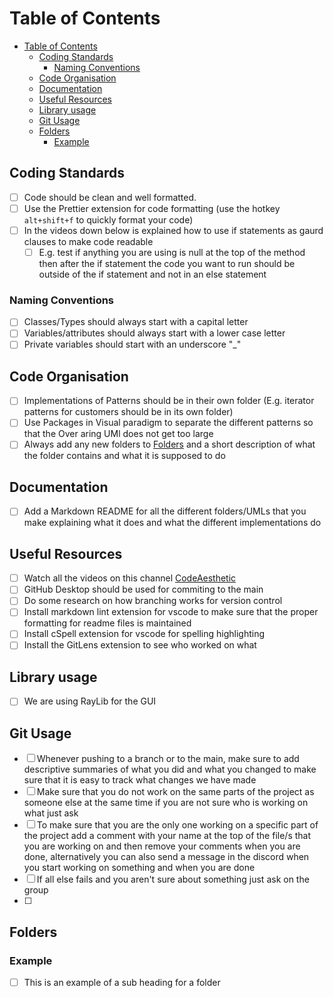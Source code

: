 # Table of Contents

- [Table of Contents](#table-of-contents)
  - [Coding Standards](#coding-standards)
    - [Naming Conventions](#naming-conventions)
  - [Code Organisation](#code-organisation)
  - [Documentation](#documentation)
  - [Useful Resources](#useful-resources)
  - [Library usage](#library-usage)
  - [Git Usage](#git-usage)
  - [Folders](#folders)
    - [Example](#example)

## Coding Standards

- [ ] Code should be clean and well formatted.
- [ ] Use the Prettier extension for code formatting (use the hotkey `alt+shift+f` to quickly format your code)
- [ ] In the videos down below is explained how to use if statements as gaurd clauses to make code readable
  - [ ] E.g. test if anything you are using is null at the top of the method then after the if statement the code you want to run should be outside of the if statement and not in an else statement

### Naming Conventions

- [ ] Classes/Types should always start with a capital letter
- [ ] Variables/attributes should always start with a lower case letter
- [ ] Private variables should start with an underscore "_"

## Code Organisation

- [ ] Implementations of Patterns should be in their own folder (E.g. iterator patterns for customers should be in its own folder)
- [ ] Use Packages in Visual paradigm to separate the different patterns so that the Over aring UMl does not get too large
- [ ] Always add any new folders to [Folders](#folders) and a short description of what the folder contains and what it is supposed to do

## Documentation

- [ ] Add a Markdown README for all the different folders/UMLs that you make explaining what it does and what the different implementations do

## Useful Resources

- [ ] Watch all the videos on this channel [CodeAesthetic](https://www.youtube.com/@CodeAesthetic/videos)
- [ ] GitHub Desktop should be used for commiting to the main
- [ ] Do some research on how branching works for version control
- [ ] Install markdown lint extension for vscode to make sure that the proper formatting for readme files is maintained
- [ ] Install cSpell extension for vscode for spelling highlighting
- [ ] Install the GitLens extension to see who worked on what

## Library usage

- [ ] We are using RayLib for the GUI

## Git Usage

- [ ] Whenever pushing to a branch or to the main, make sure to add descriptive summaries of what you did and what you changed to make sure that it is easy to track what changes we have made
- [ ] Make sure that you do not work on the same parts of the project as someone else at the same time if you are not sure who is working on what just ask
- [ ] To make sure that you are the only one working on a specific part of the project add a comment with your name at the top of the file/s that you are working on and then remove your comments when you are done, alternatively you can also send a message in the discord when you start working on something and when you are done
- [ ] If all else fails and you aren't sure about something just ask on the group
- [ ] 

## Folders

### Example

- [ ] This is an example of a sub heading for a folder
